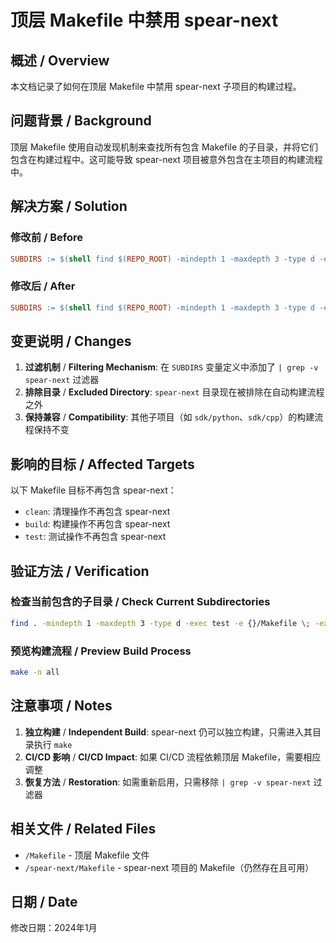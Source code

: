 # 顶层 Makefile 中禁用 spear-next

## 概述 / Overview

本文档记录了如何在顶层 Makefile 中禁用 spear-next 子项目的构建过程。

## 问题背景 / Background

顶层 Makefile 使用自动发现机制来查找所有包含 Makefile 的子目录，并将它们包含在构建过程中。这可能导致 spear-next 项目被意外包含在主项目的构建流程中。

## 解决方案 / Solution

### 修改前 / Before
```makefile
SUBDIRS := $(shell find $(REPO_ROOT) -mindepth 1 -maxdepth 3 -type d -exec test -e {}/Makefile \; -exec echo {} \;)
```

### 修改后 / After
```makefile
SUBDIRS := $(shell find $(REPO_ROOT) -mindepth 1 -maxdepth 3 -type d -exec test -e {}/Makefile \; -exec echo {} \; | grep -v spear-next)
```

## 变更说明 / Changes

1. **过滤机制** / **Filtering Mechanism**: 在 `SUBDIRS` 变量定义中添加了 `| grep -v spear-next` 过滤器
2. **排除目录** / **Excluded Directory**: `spear-next` 目录现在被排除在自动构建流程之外
3. **保持兼容** / **Compatibility**: 其他子项目（如 `sdk/python`、`sdk/cpp`）的构建流程保持不变

## 影响的目标 / Affected Targets

以下 Makefile 目标不再包含 spear-next：

- `clean`: 清理操作不再包含 spear-next
- `build`: 构建操作不再包含 spear-next  
- `test`: 测试操作不再包含 spear-next

## 验证方法 / Verification

### 检查当前包含的子目录 / Check Current Subdirectories
```bash
find . -mindepth 1 -maxdepth 3 -type d -exec test -e {}/Makefile \; -exec echo {} \; | grep -v spear-next
```

### 预览构建流程 / Preview Build Process
```bash
make -n all
```

## 注意事项 / Notes

1. **独立构建** / **Independent Build**: spear-next 仍可以独立构建，只需进入其目录执行 `make`
2. **CI/CD 影响** / **CI/CD Impact**: 如果 CI/CD 流程依赖顶层 Makefile，需要相应调整
3. **恢复方法** / **Restoration**: 如需重新启用，只需移除 `| grep -v spear-next` 过滤器

## 相关文件 / Related Files

- `/Makefile` - 顶层 Makefile 文件
- `/spear-next/Makefile` - spear-next 项目的 Makefile（仍然存在且可用）

## 日期 / Date

修改日期：2024年1月